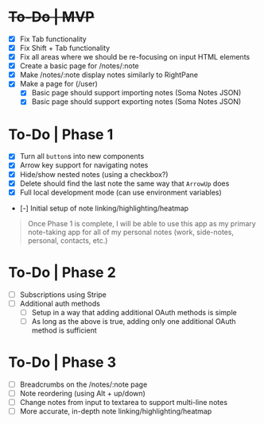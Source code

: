 # ~~To-Do | MVP~~

- [x] Fix Tab functionality
- [x] Fix Shift + Tab functionality
- [x] Fix all areas where we should be re-focusing on input HTML elements
- [x] Create a basic page for /notes/:note
- [x] Make /notes/:note display notes similarly to RightPane
- [x] Make a page for (/user)
  - [x] Basic page should support importing notes (Soma Notes JSON)
  - [x] Basic page should support exporting notes (Soma Notes JSON)

# To-Do | Phase 1

- [x] Turn all `button`s into new components
- [x] Arrow key support for navigating notes
- [x] Hide/show nested notes (using a checkbox?)
- [x] Delete should find the last note the same way that `ArrowUp` does
- [x] Full local development mode (can use environment variables)
- [-] Initial setup of note linking/highlighting/heatmap

> Once Phase 1 is complete, I will be able to use this app as my primary
> note-taking app for all of my personal notes (work, side-notes, personal,
> contacts, etc.)

# To-Do | Phase 2

- [ ] Subscriptions using Stripe
- [ ] Additional auth methods
  - [ ] Setup in a way that adding additional OAuth methods is simple
  - [ ] As long as the above is true, adding only one additional OAuth method is
        sufficient

# To-Do | Phase 3

- [ ] Breadcrumbs on the /notes/:note page
- [ ] Note reordering (using Alt + up/down)
- [ ] Change notes from input to textarea to support multi-line notes
- [ ] More accurate, in-depth note linking/highlighting/heatmap

